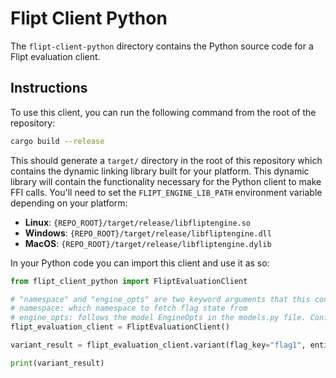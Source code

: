 # Flipt Client Python

The `flipt-client-python` directory contains the Python source code for a Flipt evaluation client.

## Instructions

To use this client, you can run the following command from the root of the repository:

```bash
cargo build --release
```

This should generate a `target/` directory in the root of this repository which contains the dynamic linking library built for your platform. This dynamic library will contain the functionality necessary for the Python client to make FFI calls. You'll need to set the `FLIPT_ENGINE_LIB_PATH` environment variable depending on your platform:

- **Linux**: `{REPO_ROOT}/target/release/libfliptengine.so`
- **Windows**: `{REPO_ROOT}/target/release/libfliptengine.dll`
- **MacOS**: `{REPO_ROOT}/target/release/libfliptengine.dylib`

In your Python code you can import this client and use it as so:

```python
from flipt_client_python import FliptEvaluationClient

# "namespace" and "engine_opts" are two keyword arguments that this constructor accepts.
# namespace: which namespace to fetch flag state from
# engine_opts: follows the model EngineOpts in the models.py file. Configures the url of the upstream Flipt instance, and the interval in which to fetch new flag state
flipt_evaluation_client = FliptEvaluationClient()

variant_result = flipt_evaluation_client.variant(flag_key="flag1", entity_id="entity", context={"fizz": "buzz"})

print(variant_result)
```
